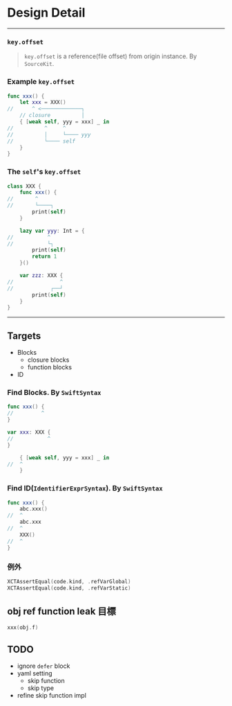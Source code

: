 # Design Detail

---

### `key.offset`

> `key.offset` is a reference(file offset) from origin instance. By `SourceKit`.

### Example `key.offset`

```swift
func xxx() {
    let xxx = XXX()
//      ^ <─────────────┐
    // closure          │
    { [weak self, yyy = xxx] _ in
//          ^     ^
//          │     └──── yyy
//          └──── self
    }
}
```

### The `self`'s `key.offset`

```swift
class XXX {
    func xxx() {
//       ^
//       └────┐
        print(self)
    }

    lazy var yyy: Int = {
//           ^
//           └┐
        print(self)
        return 1
    }()

    var zzz: XXX {
//               ^
//            ┌──┘
        print(self)
    }
}
```

---

## Targets

 * Blocks
    * closure blocks
    * function blocks
 * ID

### Find Blocks. By `SwiftSyntax`

```swift
func xxx() {
//         ^
}

var xxx: XXX {
//           ^
}

    { [weak self, yyy = xxx] _ in
//  ^
    }
```

### Find ID(`IdentifierExprSyntax`). By `SwiftSyntax`

```swift
func xxx() {
    abc.xxx()
//  ^
    abc.xxx
//  ^
    XXX()
//  ^
}
```

### 例外

```swift
XCTAssertEqual(code.kind, .refVarGlobal)
XCTAssertEqual(code.kind, .refVarStatic)
```

## obj ref function leak 目標

```swift
xxx(obj.f)
```

## TODO

 * ignore `defer` block
 * yaml setting
    * skip function
    * skip type
 * refine skip function impl
